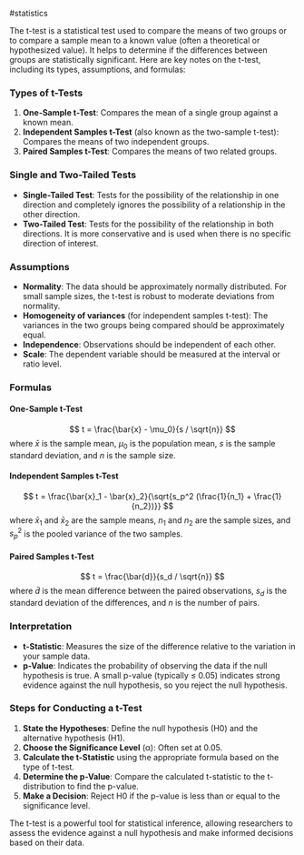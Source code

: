 #statistics 

The t-test is a statistical test used to compare the means of two groups or to compare a sample mean to a known value (often a theoretical or hypothesized value). It helps to determine if the differences between groups are statistically significant. Here are key notes on the t-test, including its types, assumptions, and formulas:

### Types of t-Tests
1. **One-Sample t-Test**: Compares the mean of a single group against a known mean.
2. **Independent Samples t-Test** (also known as the two-sample t-test): Compares the means of two independent groups.
3. **Paired Samples t-Test**: Compares the means of two related groups.

### Single and Two-Tailed Tests
- **Single-Tailed Test**: Tests for the possibility of the relationship in one direction and completely ignores the possibility of a relationship in the other direction.
- **Two-Tailed Test**: Tests for the possibility of the relationship in both directions. It is more conservative and is used when there is no specific direction of interest.

### Assumptions
- **Normality**: The data should be approximately normally distributed. For small sample sizes, the t-test is robust to moderate deviations from normality.
- **Homogeneity of variances** (for independent samples t-test): The variances in the two groups being compared should be approximately equal.
- **Independence**: Observations should be independent of each other.
- **Scale**: The dependent variable should be measured at the interval or ratio level.

### Formulas

#### One-Sample t-Test
$$ t = \frac{\bar{x} - \mu_0}{s / \sqrt{n}} $$
where $\bar{x}$ is the sample mean, $\mu_0$ is the population mean, $s$ is the sample standard deviation, and $n$ is the sample size.

#### Independent Samples t-Test
$$ t = \frac{\bar{x}_1 - \bar{x}_2}{\sqrt{s_p^2 (\frac{1}{n_1} + \frac{1}{n_2})}} $$
where $\bar{x}_1$ and $\bar{x}_2$ are the sample means, $n_1$ and $n_2$ are the sample sizes, and $s_p^2$ is the pooled variance of the two samples.

#### Paired Samples t-Test
$$ t = \frac{\bar{d}}{s_d / \sqrt{n}} $$
where $\bar{d}$ is the mean difference between the paired observations, $s_d$ is the standard deviation of the differences, and $n$ is the number of pairs.

### Interpretation
- **t-Statistic**: Measures the size of the difference relative to the variation in your sample data.
- **p-Value**: Indicates the probability of observing the data if the null hypothesis is true. A small p-value (typically ≤ 0.05) indicates strong evidence against the null hypothesis, so you reject the null hypothesis.

### Steps for Conducting a t-Test
1. **State the Hypotheses**: Define the null hypothesis (H0) and the alternative hypothesis (H1).
2. **Choose the Significance Level** (α): Often set at 0.05.
3. **Calculate the t-Statistic** using the appropriate formula based on the type of t-test.
4. **Determine the p-Value**: Compare the calculated t-statistic to the t-distribution to find the p-value.
5. **Make a Decision**: Reject H0 if the p-value is less than or equal to the significance level.

The t-test is a powerful tool for statistical inference, allowing researchers to assess the evidence against a null hypothesis and make informed decisions based on their data.
